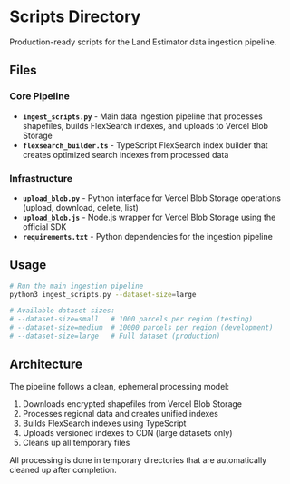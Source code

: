 # Scripts Directory

Production-ready scripts for the Land Estimator data ingestion pipeline.

## Files

### Core Pipeline

- **`ingest_scripts.py`** - Main data ingestion pipeline that processes shapefiles, builds FlexSearch indexes, and uploads to Vercel Blob Storage
- **`flexsearch_builder.ts`** - TypeScript FlexSearch index builder that creates optimized search indexes from processed data

### Infrastructure

- **`upload_blob.py`** - Python interface for Vercel Blob Storage operations (upload, download, delete, list)
- **`upload_blob.js`** - Node.js wrapper for Vercel Blob Storage using the official SDK
- **`requirements.txt`** - Python dependencies for the ingestion pipeline

## Usage

```bash
# Run the main ingestion pipeline
python3 ingest_scripts.py --dataset-size=large

# Available dataset sizes:
# --dataset-size=small   # 1000 parcels per region (testing)
# --dataset-size=medium  # 10000 parcels per region (development)
# --dataset-size=large   # Full dataset (production)
```

## Architecture

The pipeline follows a clean, ephemeral processing model:

1. Downloads encrypted shapefiles from Vercel Blob Storage
2. Processes regional data and creates unified indexes
3. Builds FlexSearch indexes using TypeScript
4. Uploads versioned indexes to CDN (large datasets only)
5. Cleans up all temporary files

All processing is done in temporary directories that are automatically cleaned up after completion.
